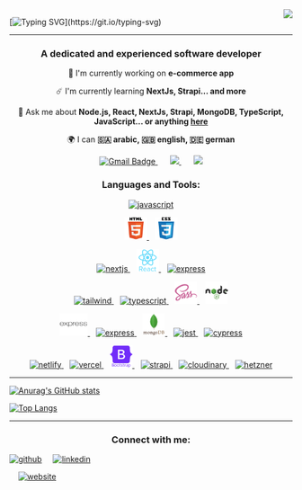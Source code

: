 
  <img align="right" src="https://visitor-badge.laobi.icu/badge?page_id=AbdulSamman.AbdulSamman"/>

[![Typing SVG](https://readme-typing-svg.demolab.com/?font=Righteous&center=true&width=1000&height=100&size=40&lines=Hi+There!+👋️;I'm+Abdulrazak+Samman!)](https://git.io/typing-svg)

<hr/>
<h3 align="center">A dedicated and experienced software developer </h3>

<div align="center">

 🔭️ I'm currently working on **e-commerce app**

 ☄️ I'm currently learning **NextJs, Strapi... and more**

 💬️ Ask me about **Node.js, React, NextJs, Strapi, MongoDB, TypeScript, JavaScript... or anything [here](https://github.com/AbdulSamman/AbdulSamman/issues)**

 🌍️ I can **🇸🇦️ arabic, 🇬🇧️ english, 🇩🇪️ german**

</div>

<div align="center" >
  <a href="mailto:sammanab@outlook.de" target="_blank" >
   <img src="https://img.shields.io/badge/Gmail-333333?style=for-the-badge&logo=gmail&logoColor=white&labelColor=red" alt="Gmail Badge"/>
  </a>
&ensp;
 &ensp;
  <a href="https://www.linkedin.com/public-profile/settings?trk=d_flagship3_profile_self_view_public_profile" target="_blank" >
   <img src="https://img.shields.io/badge/linkedIn-0077B5?style=for-the-badge&logo=linkedin&logoColor=white"/>
  </a>
&ensp;
 &ensp;
  <a href="https://portfolioas.vercel.app/" target="_blank" >
   <img src="https://img.shields.io/badge/Portfolio-FF5722?style=for-the-badge&logo=todoist&logoColor=white"/>
  </a>
</div>

<h3 align="center">Languages and Tools:
</h3>


<div align="center">

  <p>
  <a href="https://developer.mozilla.org/en-US/docs/Web/JavaScript" target="_blank" rel="noreferrer" > <img src="https://static.vecteezy.com/system/resources/previews/027/127/463/original/javascript-logo-javascript-icon-transparent-free-png.png" alt="javascript" width="40" height="40"/></a>
  </p>
  <p>
  <a href="https://www.w3.org/html/" target="_blank" rel="noreferrer"> <img src="https://raw.githubusercontent.com/devicons/devicon/master/icons/html5/html5-original-wordmark.svg" alt="html5" width="40" height="40"/> </a>
   &ensp;
   <a href="https://www.w3schools.com/css/" target="_blank" rel="noreferrer"> <img src="https://raw.githubusercontent.com/devicons/devicon/master/icons/css3/css3-original-wordmark.svg" alt="css3" width="40" height="40"/> </a>
  </p>
  <p>
   <a href="https://nextjs.org" target="_blank" rel="noreferrer" > <img src="https://uxwing.com/wp-content/themes/uxwing/download/brands-and-social-media/nextjs-icon.png" alt="nextjs" width="40" height="40"/> </a>
   &ensp;
   <a href="https://reactjs.org/" target="_blank" rel="noreferrer"> <img src="https://raw.githubusercontent.com/devicons/devicon/master/icons/react/react-original-wordmark.svg" alt="react" width="40" height="40"/> </a>
    &ensp;
  <a href="https://https://vitejs.dev/" target="_blank" rel="noreferrer"> <img src="https://www.svgrepo.com/show/354521/vitejs.svg" alt="express" width="40" height="40" /> </a>
  </p>
  <p><a href="https://tailwindcss.com/" target="_blank" rel="noreferrer"> <img src="https://cdn.worldvectorlogo.com/logos/tailwind-css-1.svg" alt="tailwind" width="60" height="40"/> </a>
   &ensp;
  <a href="https://www.typescriptlang.org/" target="_blank" rel="noreferrer"> <img src="https://cdn-icons-png.flaticon.com/512/919/919832.png" alt="typescript" width="40" height="40"/> </a>
   &ensp;
    <a href="https://sass-lang.com" target="_blank" rel="noreferrer" > <img src="https://raw.githubusercontent.com/devicons/devicon/master/icons/sass/sass-original.svg" alt="sass" width="40" height="40"/> </a>
     &ensp;
  <a href="https://nodejs.org" target="_blank" rel="noreferrer"> <img src="https://raw.githubusercontent.com/devicons/devicon/master/icons/nodejs/nodejs-original-wordmark.svg" alt="nodejs" width="40" height="40"/> </a></p>
  <p>
  <a href="https://expressjs.com" target="_blank" rel="noreferrer" > <img src="https://raw.githubusercontent.com/devicons/devicon/master/icons/express/express-original-wordmark.svg" alt="express" width="50" height="40"/> </a>
   &ensp;
 <a href="https://socket.io" target="_blank" rel="noreferrer"> <img src="https://upload.wikimedia.org/wikipedia/commons/9/96/Socket-io.svg" alt="express" width="40" height="40"/> </a>
  &ensp;
 <a href="https://www.mongodb.com/" target="_blank" rel="noreferrer"> <img src="https://raw.githubusercontent.com/devicons/devicon/master/icons/mongodb/mongodb-original-wordmark.svg" alt="mongodb" width="40" height="40"/> </a>
  &ensp;
 <a href="https://vitest.dev" target="_blank" rel="noreferrer"> <img src="https://vitest.dev/logo-shadow.svg" alt="jest" width="40" height="40"/> </a>
  &ensp;
 <a href="https://www.cypress.io" target="_blank" rel="noreferrer" > <img src="https://raw.githubusercontent.com/simple-icons/simple-icons/6e46ec1fc23b60c8fd0d2f2ff46db82e16dbd75f/icons/cypress.svg" alt="cypress" width="40" height="40"/> </a>
 </p>
  <p ><a href="https://app.netlify.com" target="_blank" rel="noreferrer" > <img src="https://upload.wikimedia.org/wikipedia/commons/thumb/9/97/Netlify_logo_%282%29.svg/1200px-Netlify_logo_%282%29.svg.png" alt="netlify" width="50" height="40"/> </a>
  &ensp;
 <a href="https://vercel.com" target="_blank" rel="noreferrer" > <img src="https://upload.wikimedia.org/wikipedia/commons/thumb/5/5e/Vercel_logo_black.svg/2560px-Vercel_logo_black.svg.png" alt="vercel" width="50" height="40"/> </a>
 &ensp;
   <a href="https://getbootstrap.com" target="_blank" rel="noreferrer"> <img src="https://raw.githubusercontent.com/devicons/devicon/master/icons/bootstrap/bootstrap-plain-wordmark.svg" alt="bootstrap" width="40" height="40"/> </a>
  &ensp;
  <a href="https://strapi.com" target="_blank" rel="noreferrer" > <img src="https://assets-global.website-files.com/5f3e2a114c63905e97c3804b/65be792bfca0ab56c8594c5c_Strapi-Logo.png" alt="strapi" width="40" height="40"/> </a>
  &ensp;
   <a href="https://cloudinary.com" target="_blank" rel="noreferrer" > <img src="https://res.cloudinary.com/demo/image/upload/e_shadow:90,x_15,y_15/cloudinary_icon.png" alt="cloudinary" width="40" height="40"/> </a>
   &ensp;
    <a href="https://hetzner.com" target="_blank" rel="noreferrer" > <img src="https://static-00.iconduck.com/assets.00/hetzner-icon-512x512-k29kzliu.png" alt="hetzner" width="40" height="40"/> </a>
 </p>
</div>
<hr>

[![Anurag's GitHub stats](https://github-readme-stats.vercel.app/api?username=AbdulSamman&show_icons=true&theme=blue-green&bg_color=0D1117)]([https://github.com/AbdulSamman/github-readme](https://github.com/AbdulSamman/AbdulSamman))


[![Top Langs](https://github-readme-stats.vercel.app/api/top-langs/?username=AbdulSamman&hide_progress=true&bg_color=0D1117&theme=blue-green)](https://github.com/anuraghazra/github-readme-stats)



<hr>
<h3 align="center">Connect with me:</h3>
<p align="center">

[<img src='https://cdn.jsdelivr.net/npm/simple-icons@3.0.1/icons/github.svg' alt='github' height='60'>](https://github.com/AbdulSamman)
&nbsp;&nbsp;&nbsp;
[<img src='https://cdn.jsdelivr.net/npm/simple-icons@3.0.1/icons/linkedin.svg' alt='linkedin' height='60'>](https://www.linkedin.com/in/abdulrazak-samman-175b2718b)

&nbsp;&nbsp;&nbsp;
[<img src='https://cdn.jsdelivr.net/npm/simple-icons@3.0.1/icons/icloud.svg' alt='website' height='60'>](https://portfolioas.vercel.app/)

</p>


